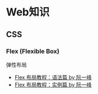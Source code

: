 # Web知识

## CSS

### Flex (Flexible Box)

弹性布局

* [Flex 布局教程：语法篇 by 阮一峰](http://www.ruanyifeng.com/blog/2015/07/flex-grammar.html)
* [Flex 布局教程：实例篇 by 阮一峰](http://www.ruanyifeng.com/blog/2015/07/flex-examples.html)